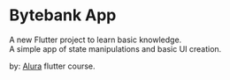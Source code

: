 # Bytebank App
A new Flutter project to learn basic knowledge.  
A simple app of state manipulations and basic UI creation.

by: [Alura](cursos.alura.com.br) flutter course.

